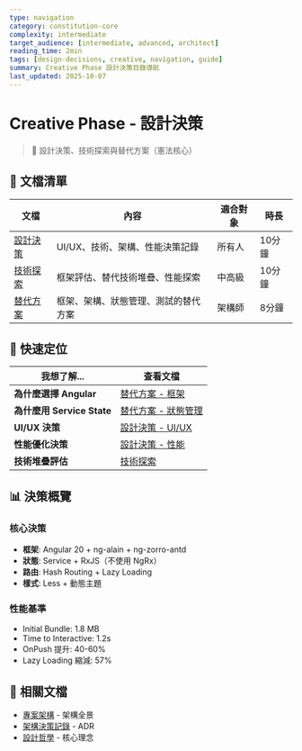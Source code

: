 ```yaml
---
type: navigation
category: constitution-core
complexity: intermediate
target_audience: [intermediate, advanced, architect]
reading_time: 2min
tags: [design-decisions, creative, navigation, guide]
summary: Creative Phase 設計決策目錄導航
last_updated: 2025-10-07
---
```


# Creative Phase - 設計決策

> 🎨 設計決策、技術探索與替代方案（憲法核心）

## 📑 文檔清單

| 文檔 | 內容 | 適合對象 | 時長 |
|------|------|----------|------|
| [設計決策](design-decisions/designDecisions.md) | UI/UX、技術、架構、性能決策記錄 | 所有人 | 10分鐘 |
| [技術探索](exploration/technologyExploration.md) | 框架評估、替代技術堆疊、性能探索 | 中高級 | 10分鐘 |
| [替代方案](alternatives/alternativeSolutions.md) | 框架、架構、狀態管理、測試的替代方案 | 架構師 | 8分鐘 |

## 🎯 快速定位

| 我想了解... | 查看文檔 |
|-------------|----------|
| **為什麼選擇 Angular** | [替代方案 - 框架](alternatives/alternativeSolutions.md#框架替代方案) |
| **為什麼用 Service State** | [替代方案 - 狀態管理](alternatives/alternativeSolutions.md#狀態管理替代方案) |
| **UI/UX 決策** | [設計決策 - UI/UX](design-decisions/designDecisions.md#uiux-決策) |
| **性能優化決策** | [設計決策 - 性能](design-decisions/designDecisions.md#性能決策) |
| **技術堆疊評估** | [技術探索](exploration/technologyExploration.md) |

## 📊 決策概覽

### 核心決策
- **框架**: Angular 20 + ng-alain + ng-zorro-antd
- **狀態**: Service + RxJS（不使用 NgRx）
- **路由**: Hash Routing + Lazy Loading
- **樣式**: Less + 動態主題

### 性能基準
- Initial Bundle: 1.8 MB
- Time to Interactive: 1.2s
- OnPush 提升: 40-60%
- Lazy Loading 縮減: 57%

## 🔗 相關文檔

- [專案架構](../system-patterns/architecture/projectArchitecture.md) - 架構全景
- [架構決策記錄](../system-patterns/architecture/architectureDecisions.md) - ADR
- [設計哲學](../system-patterns/architecture/designPhilosophy.md) - 核心理念

